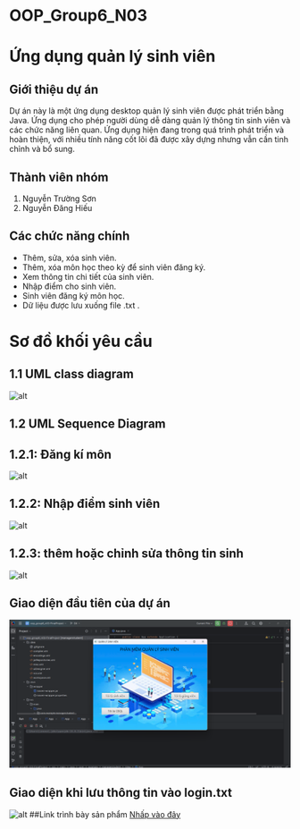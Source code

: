 
# OOP_Group6_N03
# Ứng dụng quản lý sinh viên
## Giới thiệu dự án
Dự án này là một ứng dụng desktop quản lý sinh viên được phát triển bằng Java. Ứng dụng cho phép người dùng dễ dàng quản lý thông tin sinh viên và các chức năng liên quan. Ứng dụng hiện đang trong quá trình phát triển và hoàn thiện, với nhiều tính năng cốt lõi đã được xây dựng nhưng vẫn cần tinh chỉnh và bổ sung.
## Thành viên nhóm 
  1. Nguyễn Trường Sơn
  2. Nguyễn Đăng Hiếu
## Các chức năng chính
  - Thêm, sửa, xóa sinh viên.
  - Thêm, xóa môn học theo kỳ để sinh viên đăng ký. 
  - Xem thông tin chi tiết của sinh viên.
  - Nhập điểm cho sinh viên.
  - Sinh viên đăng ký môn học.
  - Dữ liệu được lưu xuống file .txt .

# Sơ đồ khối yêu cầu
## 1.1 UML class diagram

  ![alt](https://github.com/ToiTenSon/oop_group6_n03/blob/FinalProject/src/main/resources/com/example/managerstudent/image/%E1%BA%A2nh%20ch%E1%BB%A5p%20m%C3%A0n%20h%C3%ACnh%202024-09-26%20120319.png)
## 1.2 UML Sequence Diagram
## 1.2.1: Đăng kí môn 

![alt](https://github.com/ToiTenSon/oop_group6_n03/blob/FinalProject/src/main/resources/com/example/managerstudent/image/dang%20ki%20mon.png)
## 1.2.2: Nhập điểm sinh viên

![alt](https://github.com/ToiTenSon/oop_group6_n03/blob/FinalProject/src/main/resources/com/example/managerstudent/image/nhap%20diem.png)
## 1.2.3: thêm hoặc chỉnh sửa thông tin sinh 

![alt](https://github.com/ToiTenSon/oop_group6_n03/blob/FinalProject/src/main/resources/com/example/managerstudent/image/them%20hoac%20sua.png)
## Giao diện đầu tiên của dự án
![alt](https://github.com/ToiTenSon/oop_group6_n03/blob/FinalProject/src/main/resources/com/example/managerstudent/image/giaodienchinh.png)
## Giao diện khi lưu thông tin vào login.txt
![alt](https://github.com/ToiTenSon/oop_group6_n03/blob/FinalProject/src/main/resources/com/example/managerstudent/image/%E1%BA%A2nh%20m%C3%A0n%20h%C3%ACnh%202024-10-04%20l%C3%BAc%20.png)
##Link trình bày sản phẩm
[Nhấp vào đây](https://youtu.be/zhuK7kPfVA4)

